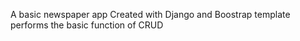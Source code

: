 A basic newspaper app
Created with Django and Boostrap template
performs the basic function of CRUD
